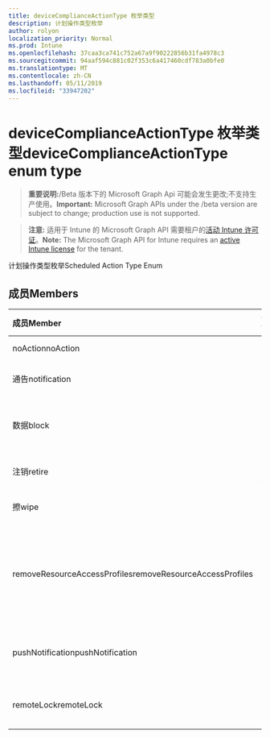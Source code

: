 ```yaml
---
title: deviceComplianceActionType 枚举类型
description: 计划操作类型枚举
author: rolyon
localization_priority: Normal
ms.prod: Intune
ms.openlocfilehash: 37caa3ca741c752a67a9f90222856b31fa4978c3
ms.sourcegitcommit: 94aaf594c881c02f353c6a417460cdf783a0bfe0
ms.translationtype: MT
ms.contentlocale: zh-CN
ms.lasthandoff: 05/11/2019
ms.locfileid: "33947202"
---
```

# <a name="devicecomplianceactiontype-enum-type"></a><span data-ttu-id="e4359-103">deviceComplianceActionType 枚举类型</span><span class="sxs-lookup"><span data-stu-id="e4359-103">deviceComplianceActionType enum type</span></span>

> <span data-ttu-id="e4359-104">**重要说明:**/Beta 版本下的 Microsoft Graph Api 可能会发生更改;不支持生产使用。</span><span class="sxs-lookup"><span data-stu-id="e4359-104">**Important:** Microsoft Graph APIs under the /beta version are subject to change; production use is not supported.</span></span>

> <span data-ttu-id="e4359-105">**注意:** 适用于 Intune 的 Microsoft Graph API 需要租户的[活动 Intune 许可证](https://go.microsoft.com/fwlink/?linkid=839381)。</span><span class="sxs-lookup"><span data-stu-id="e4359-105">**Note:** The Microsoft Graph API for Intune requires an [active Intune license](https://go.microsoft.com/fwlink/?linkid=839381) for the tenant.</span></span>

<span data-ttu-id="e4359-106">计划操作类型枚举</span><span class="sxs-lookup"><span data-stu-id="e4359-106">Scheduled Action Type Enum</span></span>

## <a name="members"></a><span data-ttu-id="e4359-107">成员</span><span class="sxs-lookup"><span data-stu-id="e4359-107">Members</span></span>
|<span data-ttu-id="e4359-108">成员</span><span class="sxs-lookup"><span data-stu-id="e4359-108">Member</span></span>|<span data-ttu-id="e4359-109">值</span><span class="sxs-lookup"><span data-stu-id="e4359-109">Value</span></span>|<span data-ttu-id="e4359-110">说明</span><span class="sxs-lookup"><span data-stu-id="e4359-110">Description</span></span>|
|:---|:---|:---|
|<span data-ttu-id="e4359-111">noAction</span><span class="sxs-lookup"><span data-stu-id="e4359-111">noAction</span></span>|<span data-ttu-id="e4359-112">0</span><span class="sxs-lookup"><span data-stu-id="e4359-112">0</span></span>|<span data-ttu-id="e4359-113">无操作</span><span class="sxs-lookup"><span data-stu-id="e4359-113">No Action</span></span>|
|<span data-ttu-id="e4359-114">通告</span><span class="sxs-lookup"><span data-stu-id="e4359-114">notification</span></span>|<span data-ttu-id="e4359-115">1</span><span class="sxs-lookup"><span data-stu-id="e4359-115">1</span></span>|<span data-ttu-id="e4359-116">发送通知</span><span class="sxs-lookup"><span data-stu-id="e4359-116">Send Notification</span></span>|
|<span data-ttu-id="e4359-117">数据</span><span class="sxs-lookup"><span data-stu-id="e4359-117">block</span></span>|<span data-ttu-id="e4359-118">双面</span><span class="sxs-lookup"><span data-stu-id="e4359-118">2</span></span>|<span data-ttu-id="e4359-119">阻止 AAD 中的设备</span><span class="sxs-lookup"><span data-stu-id="e4359-119">Block the device in AAD</span></span>|
|<span data-ttu-id="e4359-120">注销</span><span class="sxs-lookup"><span data-stu-id="e4359-120">retire</span></span>|<span data-ttu-id="e4359-121">第三章</span><span class="sxs-lookup"><span data-stu-id="e4359-121">3</span></span>|<span data-ttu-id="e4359-122">停用设备</span><span class="sxs-lookup"><span data-stu-id="e4359-122">Retire the device</span></span>|
|<span data-ttu-id="e4359-123">擦</span><span class="sxs-lookup"><span data-stu-id="e4359-123">wipe</span></span>|<span data-ttu-id="e4359-124">4</span><span class="sxs-lookup"><span data-stu-id="e4359-124">4</span></span>|<span data-ttu-id="e4359-125">擦除设备</span><span class="sxs-lookup"><span data-stu-id="e4359-125">Wipe the device</span></span>|
|<span data-ttu-id="e4359-126">removeResourceAccessProfiles</span><span class="sxs-lookup"><span data-stu-id="e4359-126">removeResourceAccessProfiles</span></span>|<span data-ttu-id="e4359-127">5</span><span class="sxs-lookup"><span data-stu-id="e4359-127">5</span></span>|<span data-ttu-id="e4359-128">从设备中删除资源访问配置文件</span><span class="sxs-lookup"><span data-stu-id="e4359-128">Remove Resource Access Profiles from the device</span></span>|
|<span data-ttu-id="e4359-129">pushNotification</span><span class="sxs-lookup"><span data-stu-id="e4359-129">pushNotification</span></span>|<span data-ttu-id="e4359-130">第</span><span class="sxs-lookup"><span data-stu-id="e4359-130">9</span></span>|<span data-ttu-id="e4359-131">将推送通知发送到设备</span><span class="sxs-lookup"><span data-stu-id="e4359-131">Send push notification to device</span></span>|
|<span data-ttu-id="e4359-132">remoteLock</span><span class="sxs-lookup"><span data-stu-id="e4359-132">remoteLock</span></span>|<span data-ttu-id="e4359-133">10 </span><span class="sxs-lookup"><span data-stu-id="e4359-133">10</span></span>|<span data-ttu-id="e4359-134">远程锁定设备</span><span class="sxs-lookup"><span data-stu-id="e4359-134">Remotely lock the device</span></span>|




